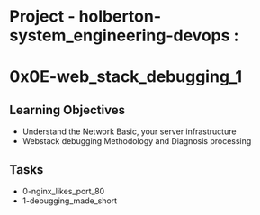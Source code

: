 # Project - holberton-system_engineering-devops : 
# 0x0E-web_stack_debugging_1

## Learning Objectives
+ Understand the Network Basic, your server infrastructure
+ Webstack debugging Methodology and Diagnosis processing

## Tasks
+ 0-nginx_likes_port_80
+ 1-debugging_made_short
